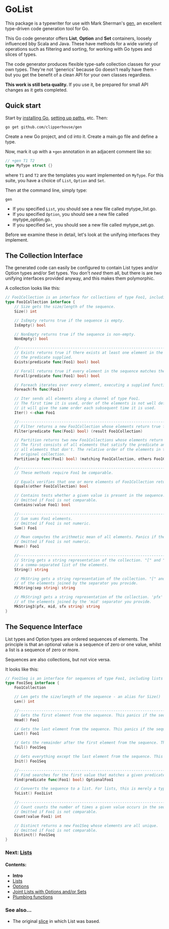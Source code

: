 # GoList

This package is a typewriter for use with Mark Sherman's [gen](https://github.com/clipperhouse/gen), an excellent 
type-driven code generation tool for Go.

This Go code generator offers **List**, **Option** and **Set** containers, loosely influenced bby Scala and Java. 
These have methods for a wide variety of operations such as filtering and sorting, for working with Go types and
slices of types.

The code generator produces flexible type-safe collection classes for your own types. They're not 'generics'
because Go doesn't really have them - but you get the benefit of a clean API for your own classes regardless.

**This work is still beta quality.** If you use it, be prepared for small API changes as it gets completed. 

## Quick start

Start by [installing Go](https://golang.org/dl/), [setting up paths](http://golang.org/doc/code.html), etc. Then:

```
go get github.com/clipperhouse/gen
```

Create a new Go project, and cd into it. Create a main.go file and define a type.

Now, mark it up with a `+gen` annotation in an adjacent comment like so:

```go
// +gen T1 T2
type MyType struct {}
```

where `T1` and `T2` are the templates you want implemented on `MyType`. For this suite, you have a choice of 
`List`, `Option` and `Set`.

Then at the command line, simply type:

```
gen
```

 * If you specified `List`, you should see a new file called mytype_list.go.
 * If you specified `Option`, you should see a new file called mytype_option.go.
 * If you specified `Set`, you should see a new file called mytype_set.go.

Before we examine these in detail, let's look at the unifying interfaces they implement.

## The Collection Interface

The generated code can easily be configured to contain List types and/or Option types and/or Set types. You don't 
*need* them all, but there is are two unifying interfaces provided anyway, and this makes them polymorphic.

A collection looks like this:

```go
// Foo1Collection is an interface for collections of type Foo1, including sets, lists and options (where present).
type Foo1Collection interface {
	// Size gets the size/length of the sequence.
	Size() int

	// IsEmpty returns true if the sequence is empty.
	IsEmpty() bool

	// NonEmpty returns true if the sequence is non-empty.
	NonEmpty() bool

	//-------------------------------------------------------------------------
	// Exists returns true if there exists at least one element in the sequence that matches
	// the predicate supplied.
	Exists(predicate func(Foo1) bool) bool

	// Forall returns true if every element in the sequence matches the predicate supplied.
	Forall(predicate func(Foo1) bool) bool

	// Foreach iterates over every element, executing a supplied function against each.
	Foreach(fn func(Foo1))

	// Iter sends all elements along a channel of type Foo1.
	// The first time it is used, order of the elements is not well defined. But the order is stable, which means
	// it will give the same order each subsequent time it is used.
	Iter() <-chan Foo1

	//-------------------------------------------------------------------------
	// Filter returns a new Foo1Collection whose elements return true for a predicate function.
	Filter(predicate func(Foo1) bool) (result Foo1Collection)

	// Partition returns two new Foo1Collections whose elements return true or false for the predicate, p.
	// The first consists of all elements that satisfy the predicate and the second consists of
	// all elements that don't. The relative order of the elements in the results is the same as in the
	// original collection.
	Partition(p func(Foo1) bool) (matching Foo1Collection, others Foo1Collection)

	//-------------------------------------------------------------------------
	// These methods require Foo1 be comparable.

	// Equals verifies that one or more elements of Foo1Collection return true for the passed func.
	Equals(other Foo1Collection) bool

	// Contains tests whether a given value is present in the sequence.
	// Omitted if Foo1 is not comparable.
	Contains(value Foo1) bool

	//-------------------------------------------------------------------------
	// Sum sums Foo1 elements.
	// Omitted if Foo1 is not numeric.
	Sum() Foo1

	// Mean computes the arithmetic mean of all elements. Panics if the collection is empty.
	// Omitted if Foo1 is not numeric.
	Mean() Foo1

	//-------------------------------------------------------------------------
	// String gets a string representation of the collection. "[" and "]" surround 
	// a comma-separated list of the elements.
	String() string

	// MkString gets a string representation of the collection. "[" and "]" surround a list
	// of the elements joined by the separator you provide.
	MkString(sep string) string

	// MkString3 gets a string representation of the collection. 'pfx' and 'sfx' surround a list
	// of the elements joined by the 'mid' separator you provide.
	MkString3(pfx, mid, sfx string) string
}
```

## The Sequence Interface

List types and Option types are ordered sequences of elements. The principle is that an optional
value is a sequence of zero or one value, whilst a list is a sequence of zero or more.

Sequences are also collections, but not vice versa.

It looks like this:

```go
// Foo1Seq is an interface for sequences of type Foo1, including lists and options (where present).
type Foo1Seq interface {
	Foo1Collection

	// Len gets the size/length of the sequence - an alias for Size()
	Len() int

	//-------------------------------------------------------------------------
	// Gets the first element from the sequence. This panics if the sequence is empty.
	Head() Foo1

	// Gets the last element from the sequence. This panics if the sequence is empty.
	Last() Foo1

	// Gets the remainder after the first element from the sequence. This panics if the sequence is empty.
	Tail() Foo1Seq

	// Gets everything except the last element from the sequence. This panics if the sequence is empty.
	Init() Foo1Seq

	//-------------------------------------------------------------------------
	// Find searches for the first value that matches a given predicate. It may or may not find one.
	Find(predicate func(Foo1) bool) OptionalFoo1

	// Converts the sequence to a list. For lists, this is merely a type assertion.
	ToList() Foo1List

	//-------------------------------------------------------------------------
	// Count counts the number of times a given value occurs in the sequence.
	// Omitted if Foo1 is not comparable.
	Count(value Foo1) int

	// Distinct returns a new Foo1Seq whose elements are all unique.
	// Omitted if Foo1 is not comparable.
	Distinct() Foo1Seq
}
```

### Next: [Lists](List.md)
#### Contents:

 * **Intro**
 * [Lists](List.md)
 * [Options](Option.md)
 * [Joint Lists with Options and/or Sets](Unified.md)
 * [Plumbing functions](Plumbing.md)

### See also...

* The original [slice](https://clipperhouse.github.io/gen/slice/) in which List was based.
